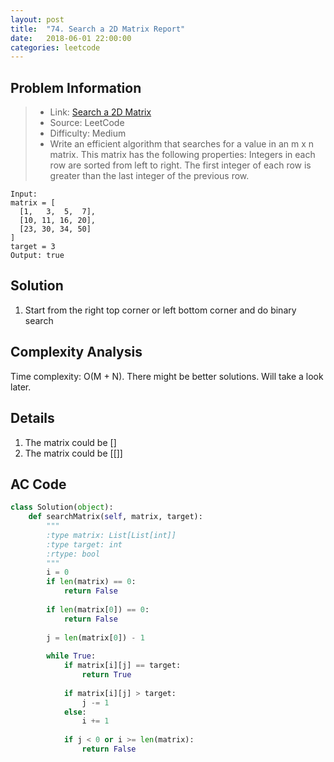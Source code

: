 ```yaml
---
layout: post
title:  "74. Search a 2D Matrix Report"
date:   2018-06-01 22:00:00
categories: leetcode
---
```



## Problem Information

> * Link: [Search a 2D Matrix](https://leetcode.com/problems/search-a-2d-matrix/description/)
> * Source: LeetCode
> * Difficulty: Medium
> * Write an efficient algorithm that searches for a value in an m x n matrix. This matrix has the following properties:
> Integers in each row are sorted from left to right.
> The first integer of each row is greater than the last integer of the previous row.
```
Input:
matrix = [
  [1,   3,  5,  7],
  [10, 11, 16, 20],
  [23, 30, 34, 50]
]
target = 3
Output: true
```

## Solution
1. Start from the right top corner or left bottom corner and do binary search

## Complexity Analysis
Time complexity: O(M + N). There might be better solutions. Will take a look later.

## Details
1. The matrix could be []
2. The matrix could be [[]]

## AC Code

``` python
class Solution(object):
    def searchMatrix(self, matrix, target):
        """
        :type matrix: List[List[int]]
        :type target: int
        :rtype: bool
        """
        i = 0
        if len(matrix) == 0:
            return False
        
        if len(matrix[0]) == 0:
            return False
        
        j = len(matrix[0]) - 1
        
        while True:
            if matrix[i][j] == target:
                return True
            
            if matrix[i][j] > target:
                j -= 1
            else:
                i += 1
                
            if j < 0 or i >= len(matrix):
                return False
                    
```



[jekyll-docs]: https://jekyllrb.com/docs/home
[jekyll-gh]:   https://github.com/jekyll/jekyll
[jekyll-talk]: https://talk.jekyllrb.com/


